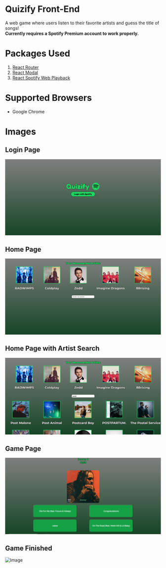 # Quizify Front-End
A web game where users listen to their favorite artists and guess the title of songs!  
**Currently requires a Spotify Premium account to work properly.**

# Packages Used
1. [React Router](https://www.npmjs.com/package/react-router)
2. [React Modal](https://www.npmjs.com/package/react-modal)
3. [React Spotify Web Playback](https://www.npmjs.com/package/react-spotify-web-playback)

# Supported Browsers
* Google Chrome

# Images
## Login Page
![Image](images/login-page.JPG)

## Home Page
![Image](images/home-page.JPG)

## Home Page with Artist Search
![Image](images/home-page-search.JPG)

## Game Page
![Image](images/game-page.JPG)

## Game Finished
![Image](images/game-page-finish.JPG)
